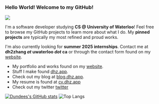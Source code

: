 ### Hello World! Welcome to my GitHub!
![](https://komarev.com/ghpvc/?username=dundeezhang)

I'm a software developer studying **CS @ University of Waterloo**! Feel free to browse my GitHub projects to learn more about what I do. My **pinned projects** are typically my most refined and proud works.

I'm also currently looking for **summer 2025 internships**. Contact me at **dh2zhang _at_ uwaterloo _dot_ ca** or through the contact form found on my [website](https://dundeezhang.com).

- My portfolio and works found on my [website](https://dundeezhang.com).
- Stuff I make found [dhz.app](https://dhz.app).
- Check out my blog at [blog.dhz.app](https://blog.dhz.app).
- My resume is found at [cv.dhz.app](https://cv.dhz.app)
- Check out my twitter [twitter](https://x.com/dundeezhang)

[![Dundees's GitHub stats](https://github-readme-stats.vercel.app/api?username=dundeezhang&show_icons=true)](https://github.com/dundeezhang/github-readme-stats) ![Top Langs](https://github-readme-stats.vercel.app/api/top-langs/?username=dundeezhang&show_icons=true&layout=donut&hide=html,css)
